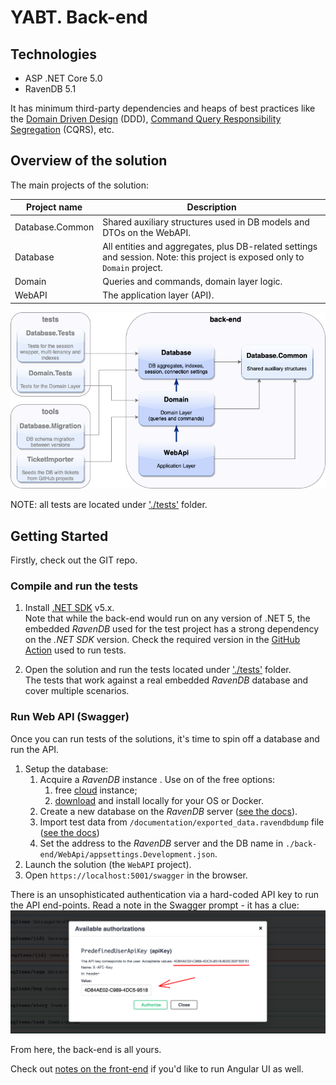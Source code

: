 # YABT. Back-end

## Technologies

- ASP .NET Core 5.0
- RavenDB 5.1

It has minimum third-party dependencies and heaps of best practices like the [Domain Driven Design](https://en.wikipedia.org/wiki/Domain-driven_design) (DDD), [Command Query Responsibility Segregation](https://martinfowler.com/bliki/CQRS.html) (CQRS), etc.

## Overview of the solution

The main projects of the solution:

| Project name    | Description                                                                                                    |
| --------------- | -------------------------------------------------------------------------------------------------------------- |
| Database.Common | Shared auxiliary structures used in DB models and DTOs on the WebAPI.                                          |
| Database        | All entities and aggregates, plus DB-related settings and session. Note: this project is exposed only to `Domain` project. |
| Domain          | Queries and commands, domain layer logic.                                                                      |
| WebAPI          | The application layer (API).                                                                                   |

![Onion architecture](../documentation/projects-diagram.png)

NOTE: all tests are located under ['./tests'](../tests/) folder.

## Getting Started

Firstly, check out the GIT repo.

### Compile and run the tests

1. Install [.NET SDK](https://dotnet.microsoft.com/download) v5.x.<br>
   Note that while the back-end would run on any version of .NET 5, the embedded _RavenDB_ used for the test project has a strong dependency on the _.NET SDK_ version. Check the required version in the [GitHub Action](../.github/workflows/dotnet-core.yml) used to run tests.

2. Open the solution and run the tests located under ['./tests'](../tests/) folder.<br>
   The tests that work against a real embedded _RavenDB_ database and cover multiple scenarios.

### Run Web API (Swagger)

Once you can run tests of the solutions, it's time to spin off a database and run the API.

1. Setup the database:
   1. Acquire a _RavenDB_ instance . Use on of the free options:
      1. free [cloud](https://cloud.ravendb.net/) instance;
      2. [download](https://ravendb.net/download) and install locally for your OS or Docker.
   2. Create a new database on the _RavenDB_ server ([see the docs](https://ravendb.net/docs/article-page/latest/csharp/studio/server/databases/create-new-database/general-flow)).
   3. Import test data from `/documentation/exported_data.ravendbdump` file ([see the docs](https://ravendb.net/docs/article-page/latest/csharp/studio/database/tasks/import-data/import-data-file))
   4. Set the address to the _RavenDB_ server and the DB name in `./back-end/WebApi/appsettings.Development.json`.
2. Launch the solution (the `WebAPI` project).
3. Open `https://localhost:5001/swagger` in the browser.

There is an unsophisticated authentication via a hard-coded API key to run the API end-points. Read a note in the Swagger prompt - it has a clue:
![Swagger screenshot](../documentation/apikey-auth.png)

From here, the back-end is all yours.

Check out [notes on the front-end](../front-end/READM.md) if you'd like to run Angular UI as well.
